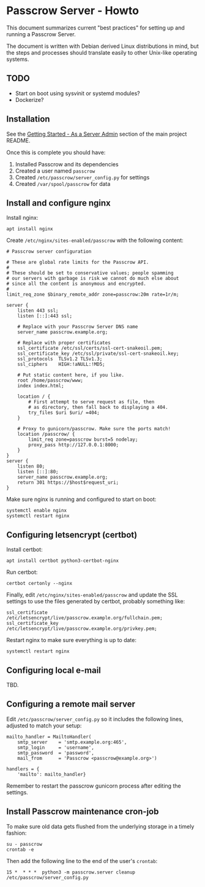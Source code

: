 # Passcrow Server - Howto

This document summarizes current "best practices" for setting up and running
a Passcrow Server.

The document is written with Debian derived Linux distributions in mind, but
the steps and processes should translate easily to other Unix-like operating
systems.


## TODO

   * Start on boot using sysvinit or systemd modules?
   * Dockerize?


## Installation

See the [Getting Started - As a Server
Admin](../README.md#getting-started---as-a-server-admin) section of the
main project README.

Once this is complete you should have:

   1. Installed Passcrow and its dependencies
   2. Created a user named `passcrow`
   3. Created `/etc/passcrow/server_config.py` for settings
   4. Created `/var/spool/passcrow` for data


## Install and configure nginx

Install nginx:

    apt install nginx

Create `/etc/nginx/sites-enabled/passcrow` with the following content:

    # Passcrow server configuration
    
    # These are global rate limits for the Passcrow API.
    #
    # These should be set to conservative values; people spamming
    # our servers with garbage is risk we cannot do much else about
    # since all the content is anonymous and encrypted.
    #
    limit_req_zone $binary_remote_addr zone=passcrow:20m rate=1r/m;
    
    server {
        listen 443 ssl;
        listen [::]:443 ssl;
    
        # Replace with your Passcrow Server DNS name
        server_name passcrow.example.org;
    
        # Replace with proper certificates
        ssl_certificate /etc/ssl/certs/ssl-cert-snakeoil.pem;
        ssl_certificate_key /etc/ssl/private/ssl-cert-snakeoil.key;
        ssl_protocols  TLSv1.2 TLSv1.3;
        ssl_ciphers    HIGH:!aNULL:!MD5;
    
        # Put static content here, if you like.
        root /home/passcrow/www;
        index index.html;
    
        location / {
            # First attempt to serve request as file, then
            # as directory, then fall back to displaying a 404.
            try_files $uri $uri/ =404;
        }
    
        # Proxy to gunicorn/passcrow. Make sure the ports match!
        location /passcrow/ {
            limit_req zone=passcrow burst=5 nodelay;
            proxy_pass http://127.0.0.1:8000;
        }
    }
    server {
        listen 80;
        listen [::]:80;
        server_name passcrow.example.org;
        return 301 https://$host$request_uri;
    }

Make sure nginx is running and configured to start on boot:

    systemctl enable nginx
    systemctl restart nginx


## Configuring letsencrypt (certbot)

Install certbot:

    apt install certbot python3-certbot-nginx

Run certbot:

    certbot certonly --nginx

Finally, edit `/etc/nginx/sites-enabled/passcrow` and update the SSL settings
to use the files generated by certbot, probably something like:

    ssl_certificate /etc/letsencrypt/live/passcrow.example.org/fullchain.pem;
    ssl_certificate_key /etc/letsencrypt/live/passcrow.example.org/privkey.pem;

Restart nginx to make sure everything is up to date:

    systemctl restart nginx


## Configuring local e-mail

TBD.


## Configuring a remote mail server

Edit `/etc/passcrow/server_config.py` so it includes the following lines,
adjusted to match your setup:

    mailto_handler = MailtoHandler(
        smtp_server    = 'smtp.example.org:465',
        smtp_login     = 'username',
        smtp_password  = 'password',
        mail_from      = 'Passcrow <passcrow@example.org>')

    handlers = {
        'mailto': mailto_handler}

Remember to restart the passcrow gunicorn process after editing the settings.


## Install Passcrow maintenance cron-job

To make sure old data gets flushed from the underlying storage in a
timely fashion:

    su - passcrow
    crontab -e

Then add the following line to the end of the user's `crontab`:

    15 *  * * *  python3 -m passcrow.server cleanup /etc/passcrow/server_config.py

